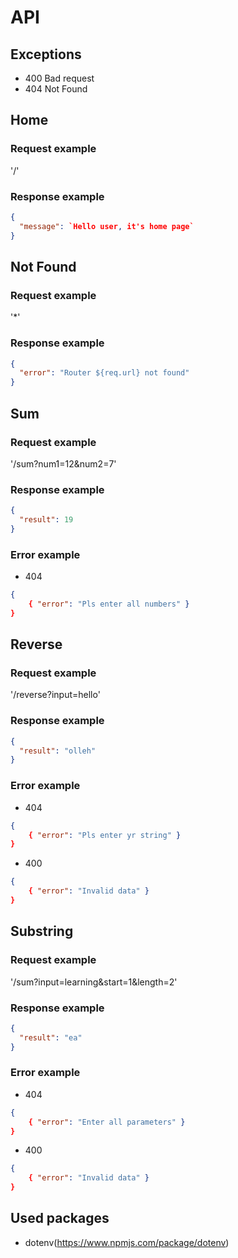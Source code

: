 # API

## Exceptions

- 400 Bad request
- 404 Not Found

## Home

### Request example

'/'

### Response example

```json
{
  "message": `Hello user, it's home page`
}
```

## Not Found

### Request example

'\*'

### Response example

```json
{
  "error": "Router ${req.url} not found"
}
```

## Sum

### Request example

'/sum?num1=12&num2=7'

### Response example

```json
{
  "result": 19
}
```

### Error example

- 404

```json
{
    { "error": "Pls enter all numbers" }
}
```

## Reverse

### Request example

'/reverse?input=hello'

### Response example

```json
{
  "result": "olleh"
}
```

### Error example

- 404

```json
{
    { "error": "Pls enter yr string" }
}
```

- 400

```json
{
    { "error": "Invalid data" }
}
```

## Substring

### Request example

'/sum?input=learning&start=1&length=2'

### Response example

```json
{
  "result": "ea"
}
```

### Error example

- 404

```json
{
    { "error": "Enter all parameters" }
}
```

- 400

```json
{
    { "error": "Invalid data" }
}
```

## Used packages

- dotenv(https://www.npmjs.com/package/dotenv)

